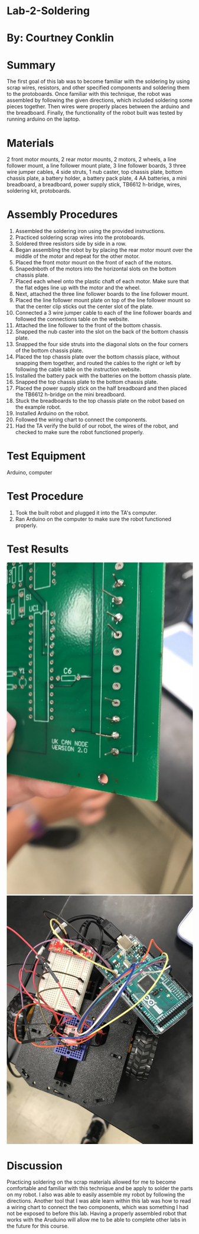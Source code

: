 # Lab-2-Soldering
# By: Courtney Conklin

# Summary 
The first goal of this lab was to become familiar with the soldering by using scrap wires, resistors, and other specified components and soldering them to the protoboards. Once familiar with this technique, the robot was assembled by following the given directions, which included soldering some pieces together. Then wires were properly places between the arduino and the breadboard. Finally, the functionality of the robot built was tested by running arduino on the laptop. 
# Materials
2 front motor mounts, 2 rear motor mounts, 2 motors, 2 wheels, a line follower mount, a line follower mount plate, 3 line follower boards, 3 three wire jumper cables, 4 side struts, 1 nub caster, top chassis plate, bottom chassis plate, a battery holder, a battery pack plate, 4 AA batteries, a mini breadboard, a breadboard, power supply stick, TB6612 h-bridge, wires, soldering kit, protoboards. 
# Assembly Procedures 
1. Assembled the soldering iron using the provided instructions. 
2. Practiced soldering scrap wires into the protoboards. 
3. Soldered three resistors side by side in a row. 
4. Began assembling the robot by by placing the rear motor mount over the middle of the motor and repeat for the other motor. 
5. Placed the front motor mount on the front of each of the motors. 
6. Snapednboth of the motors into the horizontal slots on the bottom chassis plate. 
7. Placed each wheel onto the plastic chaft of each motor. Make sure that the flat edges line up with the motor and the wheel. 
8. Next, attached the three line follower boards to the line follower mount. 
9. Placed the line follower mount plate on top of the line follower mount so that the center clip sticks out the center slot of the plate. 
10. Connected a 3 wire jumper cable to each of the line follower boards and followed the connections table on the website. 
11. Attached the line follower to the front of the bottom chassis. 
12. Snapped the nub caster into the slot on the back of the bottom chassis plate.
13. Snapped the four side struts into the diagonal slots on the four corners of the bottom chassis plate.
14. Placed the top chassis plate over the bottom chassis place, without snapping them together, and routed the cables  to the right or left by following the cable table on the instruction website.
15. Installed the battery pack with the batteries on the bottom chassis plate.
16. Snapped the top chassis plate to the bottom chassis plate. 
17. Placed the power supply stick on the half breadboard and then placed the TB6612 h-bridge on the mini breadboard.
18. Stuck the breadboards to the top chassis plate on the robot based on the example robot. 
19. Installed Arduino on the robot. 
20. Followed the wiring chart to connect the components. 
21. Had the TA verify the build of our robot, the wires of the robot, and checked to make sure the robot functioned properly. 
# Test Equipment 
Arduino, computer
# Test Procedure
1. Took the built robot and plugged it into the TA's computer. 
2. Ran Arduino on the computer to make sure the robot functioned properly.   
# Test Results 
![](IMG_1587.JPG)
![](IMG_1589.JPG)
# Discussion
Practicing soldering on the scrap materials allowed for me to become comfortable and familiar with this technique and be apply to solder the parts on my robot. I also was able to easily assemble my robot by following the directions. Another tool that I was able learn within this lab was how to read a wiring chart to connect the two components, which was something I had not be exposed to before this lab. Having a properly assembled robot that works with the Aruduino will allow me to be able to complete other labs in the future for this course. 
